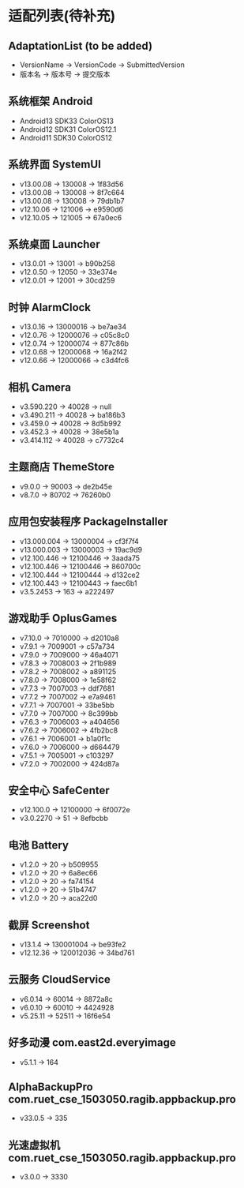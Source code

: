 # 适配列表(待补充)
## AdaptationList (to be added)
- VersionName -> VersionCode -> SubmittedVersion
- 版本名 -> 版本号 -> 提交版本

## 系统框架 Android
- Android13 SDK33 ColorOS13
- Android12 SDK31 ColorOS12.1
- Android11 SDK30 ColorOS12

## 系统界面 SystemUI
- v13.00.08 -> 130008 -> 1f83d56
- v13.00.08 -> 130008 -> 8f7c664
- v13.00.08 -> 130008 -> 79db1b7
- v12.10.06 -> 121006 -> e9590d6
- v12.10.05 -> 121005 -> 67a0ec6

## 系统桌面 Launcher
- v13.0.01 -> 13001 -> b90b258
- v12.0.50 -> 12050 -> 33e374e
- v12.0.01 -> 12001 -> 30cd259

## 时钟 AlarmClock
- v13.0.16 -> 13000016 -> be7ae34
- v12.0.76 -> 12000076 -> c05c8c0
- v12.0.74 -> 12000074 -> 877c86b
- v12.0.68 -> 12000068 -> 16a2f42
- v12.0.66 -> 12000066 -> c3d4fc6

## 相机 Camera
- v3.590.220 -> 40028 -> null
- v3.490.211 -> 40028 -> ba186b3
- v3.459.0 -> 40028 -> 8d5b992
- v3.452.3 -> 40028 -> 38e5b1a
- v3.414.112 -> 40028 -> c7732c4

## 主题商店 ThemeStore
- v9.0.0 -> 90003 -> de2b45e
- v8.7.0 -> 80702 -> 76260b0

## 应用包安装程序 PackageInstaller
- v13.000.004 -> 13000004 -> cf3f7f4
- v13.000.003 -> 13000003 -> 19ac9d9
- v12.100.446 -> 12100446 -> 3aada75
- v12.100.446 -> 12100446 -> 860700c
- v12.100.444 -> 12100444 -> d132ce2
- v12.100.443 -> 12100443 -> faec6b1
- v3.5.2453 -> 163 -> a222497

## 游戏助手 OplusGames
- v7.10.0 -> 7010000 -> d2010a8
- v7.9.1 -> 7009001 -> c57a734
- v7.9.0 -> 7009000 -> 46a4071
- v7.8.3 -> 7008003 -> 2f1b989
- v7.8.2 -> 7008002 -> a891125
- v7.8.0 -> 7008000 -> 1e58f62
- v7.7.3 -> 7007003 -> ddf7681
- v7.7.2 -> 7007002 -> e7a9461
- v7.7.1 -> 7007001 -> 33be5bb
- v7.7.0 -> 7007000 -> 8c399bb
- v7.6.3 -> 7006003 -> a404656
- v7.6.2 -> 7006002 -> 4fb2bc8
- v7.6.1 -> 7006001 -> b1a0f1c
- v7.6.0 -> 7006000 -> d664479
- v7.5.1 -> 7005001 -> c103297
- v7.2.0 -> 7002000 -> 424d87a

## 安全中心 SafeCenter
- v12.100.0 -> 12100000 -> 6f0072e
- v3.0.2270 -> 51 -> 8efbcbb

## 电池 Battery
- v1.2.0 -> 20 -> b509955
- v1.2.0 -> 20 -> 6a8ec66
- v1.2.0 -> 20 -> fa74154
- v1.2.0 -> 20 -> 51b4747
- v1.2.0 -> 20 -> aca22d0

## 截屏 Screenshot
- v13.1.4 -> 130001004 -> be93fe2
- v12.12.36 -> 120012036 -> 34bd761

## 云服务 CloudService
- v6.0.14 -> 60014 -> 8872a8c
- v6.0.10 -> 60010 -> 4424928
- v5.25.11 -> 52511 -> 16f6e54

## 好多动漫 com.east2d.everyimage
- v5.1.1 -> 164

## AlphaBackupPro com.ruet_cse_1503050.ragib.appbackup.pro
- v33.0.5 -> 335

## 光速虚拟机 com.ruet_cse_1503050.ragib.appbackup.pro
- v3.0.0 -> 3330
